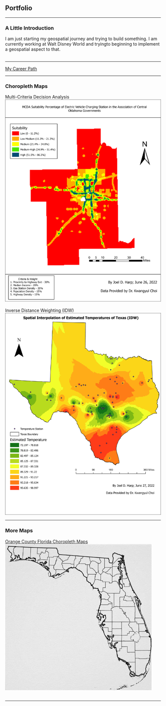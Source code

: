 ## Portfolio

---
### A Little Introduction
I am just starting my geospatial journey and trying to build something. I am currently working at Walt Disney World and tryingto beginning to implement a geospatial aspect to that.
<br><br>

---
[My Career Path](/pdf/career_github.pdf)

---
### Choropleth Maps

Multi-Criteria Decision Analysis
![](/images/MCDA_2.1.png)
<br><br>
Inverse Distance Weighting (IDW)
![](/images/IDW.png)

---
### More Maps

[Orange County Florida Choropleth Maps](/sample_page)
<img src="images/florida_counties.png?raw=true"/>
<br><br>

---
